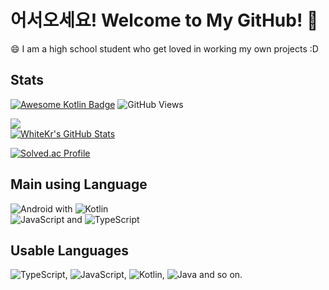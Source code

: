 # 어서오세요! Welcome to My GitHub! 🌱

😄 I am a high school student who get loved in working my own projects :D

## Stats
[![Awesome Kotlin Badge](https://kotlin.link/awesome-kotlin.svg)](https://github.com/KotlinBy/awesome-kotlin)
![GitHub Views](https://komarev.com/ghpvc/?username=WhiteKr&color=FAC151)

<a href="https://github.com/WhiteKr/WhiteKr">
  <img align="center" src="https://github-readme-stats.vercel.app/api/top-langs/?username=WhiteKr&hide=l&title_color=FAEA88&text_color=CCC&icon_color=A9FF3F&bg_color=323232" />
</a>
<br>
<a href="https://github.com/WhiteKr/WhiteKr">
  <img align="center" src="https://github-readme-stats.vercel.app/api?username=WhiteKr&show_icons=true&line_height=27&count_private=true&title_color=FAEA88&text_color=CCC&icon_color=A9FF3F&bg_color=323232" alt="WhiteKr's GitHub Stats" />
</a>

[![Solved.ac Profile](http://mazassumnida.wtf/api/v2/generate_badge?boj=whitekr)](https://solved.ac/whitekr/)

## Main using Language
![Android](https://img.shields.io/badge/Android-3DDC84?style=for-the-badge&logo=android&logoColor=white) with
![Kotlin](https://img.shields.io/badge/Kotlin-0095D5?&style=for-the-badge&logo=kotlin&logoColor=white)  
![JavaScript](https://img.shields.io/badge/JavaScript-F7DF1E?style=for-the-badge&logo=javascript&logoColor=black) and 
![TypeScript](https://img.shields.io/badge/TypeScript-007ACC?style=for-the-badge&logo=typescript&logoColor=white)

## Usable Languages
![TypeScript](https://img.shields.io/badge/TypeScript-007ACC?style=for-the-badge&logo=typescript&logoColor=white),
![JavaScript](https://img.shields.io/badge/JavaScript-F7DF1E?style=for-the-badge&logo=javascript&logoColor=black),
![Kotlin](https://img.shields.io/badge/Kotlin-0095D5?&style=for-the-badge&logo=kotlin&logoColor=white),
![Java](https://img.shields.io/badge/Java-ED8B00?style=for-the-badge&logo=java&logoColor=white) and so on.
